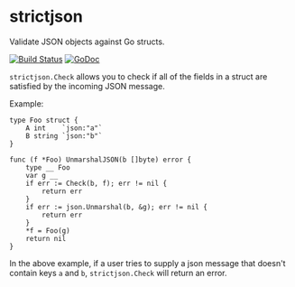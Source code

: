 # strictjson
Validate JSON objects against Go structs.

[![Build Status](https://api.travis-ci.org/echlebek/strictjson.svg)](https://travis-ci.org/echlebek/strictjson)
[![GoDoc](https://img.shields.io/badge/godoc-reference-blue.svg?style=flat-square)](https://godoc.org/github.com/echlebek/strictjson)

`strictjson.Check` allows you to check if all of the fields in a struct are satisfied
by the incoming JSON message.

Example:

    type Foo struct {
    	A int    `json:"a"`
    	B string `json:"b"`
    }

    func (f *Foo) UnmarshalJSON(b []byte) error {
    	type __ Foo
    	var g __
    	if err := Check(b, f); err != nil {
    		return err
    	}
    	if err := json.Unmarshal(b, &g); err != nil {
    		return err
    	}
    	*f = Foo(g)
    	return nil
    }

In the above example, if a user tries to supply a json message that doesn't contain
keys `a` and `b`, `strictjson.Check` will return an error.
